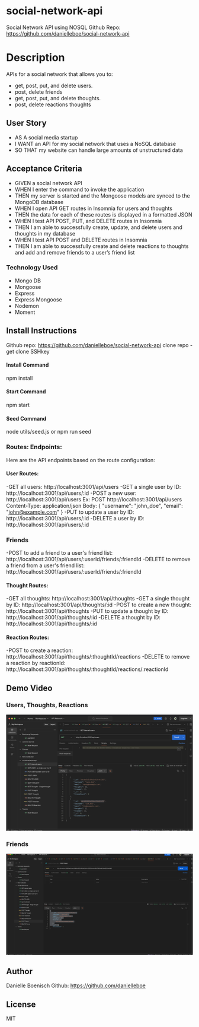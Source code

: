 # social-network-api
Social Network API using NOSQL
Github Repo: https://github.com/danielleboe/social-network-api

# Description
APIs for a social network that allows you to:
- get, post, put, and delete users.
- post, delete friends
- get, post, put, and delete thoughts.
- post, delete reactions thoughts

## User Story
- AS A social media startup
- I WANT an API for my social network that uses a NoSQL database
- SO THAT my website can handle large amounts of unstructured data
## Acceptance Criteria
- GIVEN a social network API
- WHEN I enter the command to invoke the application
- THEN my server is started and the Mongoose models are synced to the MongoDB database
- WHEN I open API GET routes in Insomnia for users and thoughts
- THEN the data for each of these routes is displayed in a formatted JSON
- WHEN I test API POST, PUT, and DELETE routes in Insomnia
- THEN I am able to successfully create, update, and delete users and thoughts in my database
- WHEN I test API POST and DELETE routes in Insomnia
- THEN I am able to successfully create and delete reactions to thoughts and add and remove friends to a user’s friend list


### Technology Used
- Mongo DB
- Mongoose
- Express
- Express Mongoose
- Nodemon
- Moment

## Install Instructions
Github repo: https://github.com/danielleboe/social-network-api
clone repo - get clone SSHkey

#### Install Command
npm install

#### Start Command
npm start

#### Seed Command
node utils/seed.js or npm run seed

### Routes: Endpoints:
Here are the API endpoints based on the route configuration:

#### User Routes:
-GET all users: http://localhost:3001/api/users
-GET a single user by ID: http://localhost:3001/api/users/:id
-POST a new user: http://localhost:3001/api/users
Ex:
POST http://localhost:3001/api/users
Content-Type: application/json
Body: {
  "username": "john_doe",
  "email": "john@example.com"
}
-PUT to update a user by ID: http://localhost:3001/api/users/:id
-DELETE a user by ID: http://localhost:3001/api/users/:id

### Friends
-POST to add a friend to a user's friend list: http://localhost:3001/api/users/:userId/friends/:friendId
-DELETE to remove a friend from a user's friend list: http://localhost:3001/api/users/:userId/friends/:friendId

#### Thought Routes:
-GET all thoughts: http://localhost:3001/api/thoughts
-GET a single thought by ID: http://localhost:3001/api/thoughts/:id
-POST to create a new thought: http://localhost:3001/api/thoughts
-PUT to update a thought by ID: http://localhost:3001/api/thoughts/:id
-DELETE a thought by ID: http://localhost:3001/api/thoughts/:id

#### Reaction Routes:
-POST to create a reaction: http://localhost:3001/api/thoughts/:thoughtId/reactions
-DELETE to remove a reaction by reactionId: http://localhost:3001/api/thoughts/:thoughtId/reactions/:reactionId

## Demo Video
### Users, Thoughts, Reactions
[![Watch the video](/API%20Screenshot.png)](/social-network-api-video.mp4)

### Friends
[![Watch the video](/friend%20screenshot.png)](https://raw.githubusercontent.com/username/repository/branch/path/to/video.mp4)

## Author 
Danielle Boenisch
Github: https://github.com/danielleboe

## License
MIT
